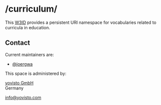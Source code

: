 # /curriculum/
This [W3ID](https://w3id.org) provides a persistent URI namespace for vocabularies related to curricula in education. 

## Contact
Current maintainers are:
* [@joergwa](https://github.com/joergwa)

This space is administered by:  

[yovisto GmbH](https://yovisto.com)  
Germany 

<info@yovisto.com>  

